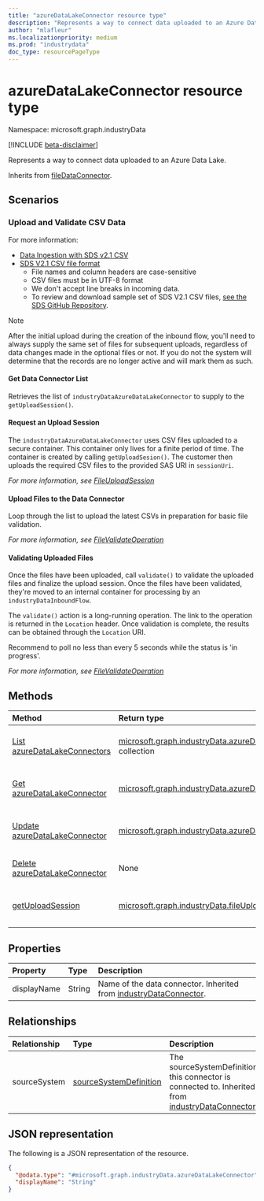 ```yaml
---
title: "azureDataLakeConnector resource type"
description: "Represents a way to connect data uploaded to an Azure Data Lake."
author: "mlafleur"
ms.localizationpriority: medium
ms.prod: "industrydata"
doc_type: resourcePageType
---
```


# azureDataLakeConnector resource type

Namespace: microsoft.graph.industryData

[!INCLUDE [beta-disclaimer](../../includes/beta-disclaimer.md)]

Represents a way to connect data uploaded to an Azure Data Lake.

Inherits from [fileDataConnector](../resources/industrydata-filedataconnector.md).

## Scenarios

### Upload and Validate CSV Data

For more information:

- [Data Ingestion with SDS v2.1 CSV](schooldatasync/Data-Ingestion-with-SDS-v2.1-CSV.md)
- [SDS V2.1 CSV file format](schooldatasync/sds-v2.1-csv-file-format.md)
  - File names and column headers are case-sensitive
  - CSV files must be in UTF-8 format
  - We don't accept line breaks in incoming data.
  - To review and download sample set of SDS V2.1 CSV files, [see the SDS GitHub Repository](https://github.com/OfficeDev/O365-EDU-Tools/tree/master/CSV%20Samples).

> [!NOTE]
> After the initial upload during the creation of the inbound flow, you'll need to always supply the same set of files for subsequent uploads, regardless of data changes made in the optional files or not. If you do not the system will determine that the records are no longer active and will mark them as such.

#### Get Data Connector List

Retrieves the list of `industryDataAzureDataLakeConnector` to supply to the `getUploadSession()`.

#### Request an Upload Session

The `industryDataAzureDataLakeConnector` uses CSV files uploaded to a secure container. This container only lives for a finite period of time. The container is created by calling `getUploadSesion()`. The customer then uploads the required CSV files to the provided SAS URI in `sessionUri`.

_For more information, see [FileUploadSession](industrydata-fileuploadsession.md)_

#### Upload Files to the Data Connector

Loop through the list to upload the latest CSVs in preparation for basic file validation.

_For more information, see [FileValidateOperation](industrydata-filevalidateoperation.md)_

#### Validating Uploaded Files

Once the files have been uploaded, call `validate()` to validate the uploaded files and finalize the upload session. Once the files have been validated, they're moved to an internal container for processing by an `industryDataInboundFlow`.

The `validate()` action is a long-running operation. The link to the operation is returned in the `Location` header. Once validation is complete, the results can be obtained through the `Location` URI.

Recommend to poll no less than every 5 seconds while the status is 'in progress'.

_For more information, see [FileValidateOperation](industrydata-filevalidateoperation.md)_

## Methods

| Method                                                                                | Return type                                                                                                           | Description                                                                                                                       |
| :------------------------------------------------------------------------------------ | :-------------------------------------------------------------------------------------------------------------------- | :-------------------------------------------------------------------------------------------------------------------------------- |
| [List azureDataLakeConnectors](../api/industrydata-azuredatalakeconnector-list.md)    | [microsoft.graph.industryData.azureDataLakeConnector](../resources/industrydata-azuredatalakeconnector.md) collection | Get a list of the [azureDataLakeConnector](../resources/industrydata-azuredatalakeconnector.md) objects and their properties.     |
| [Get azureDataLakeConnector](../api/industrydata-azuredatalakeconnector-get.md)       | [microsoft.graph.industryData.azureDataLakeConnector](../resources/industrydata-azuredatalakeconnector.md)            | Read the properties and relationships of an [azureDataLakeConnector](../resources/industrydata-azuredatalakeconnector.md) object. |
| [Update azureDataLakeConnector](../api/industrydata-azuredatalakeconnector-update.md) | [microsoft.graph.industryData.azureDataLakeConnector](../resources/industrydata-azuredatalakeconnector.md)            | Update the properties of an [azureDataLakeConnector](../resources/industrydata-azuredatalakeconnector.md) object.                 |
| [Delete azureDataLakeConnector](../api/industrydata-azuredatalakeconnector-delete.md) | None                                                                                                                  | Deletes an [azureDataLakeConnector](../resources/industrydata-azuredatalakeconnector.md) object.                                  |
| [getUploadSession](../api/industrydata-azuredatalakeconnector-getuploadsession.md)    | [microsoft.graph.industryData.fileUploadSession](../resources/industrydata-fileuploadsession.md)                      | Retrieves an upload session used to supply file-based data to an inbound flow.                                                    |

## Properties

| Property    | Type   | Description                                                                                                             |
| :---------- | :----- | :---------------------------------------------------------------------------------------------------------------------- |
| displayName | String | Name of the data connector. Inherited from [industryDataConnector](../resources/industrydata-industrydataconnector.md). |

## Relationships

| Relationship | Type                                                                          | Description                                                                                                                                           |
| :----------- | :---------------------------------------------------------------------------- | :---------------------------------------------------------------------------------------------------------------------------------------------------- |
| sourceSystem | [sourceSystemDefinition](../resources/industrydata-sourcesystemdefinition.md) | The sourceSystemDefinition this connector is connected to. Inherited from [industryDataConnector](../resources/industrydata-industrydataconnector.md) |

## JSON representation

The following is a JSON representation of the resource.

<!-- {
  "blockType": "resource",
  "keyProperty": "id",
  "@odata.type": "microsoft.graph.industryData.azureDataLakeConnector",
  "baseType": "microsoft.graph.industryData.fileDataConnector",
  "openType": false
}
-->

```json
{
  "@odata.type": "#microsoft.graph.industryData.azureDataLakeConnector",
  "displayName": "String"
}
```
